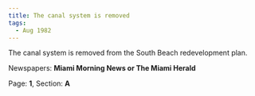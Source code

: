 ```yaml
---  
title: The canal system is removed  
tags:  
  - Aug 1982  
---  
```

  
The canal system is removed from the South Beach redevelopment plan.  
  
Newspapers: **Miami Morning News or The Miami Herald**  
  
Page: **1**, Section: **A** 
